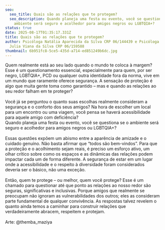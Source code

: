 ```yaml
---
seo:
  seo_title: Quais são as relações que te protegem?
  seo_description: Quando planeja uma festa ou evento, você se questiona se o
    ambiente será seguro e acolhedor para amigos negros ou LGBTQIA+?
status: true
date: 2025-08-17T01:35:17.331Z
title: Quais são as relações que te protegem?
author: Psicóloga Natália Aparecida da Silva CRP 06/144439 e Psicóloga Maria
  Julia Viana da Silva CRP 06/159588
thumbnail: 6b951fc8-5ce5-435d-a714-ed851249b6dc.jpg
---
```

<!--StartFragment-->

Quem realmente está ao seu lado quando o mundo te coloca à margem? Esse é um questionamento essencial, especialmente para quem, por ser negro, LGBTQIA+, PCD ou qualquer outra identidade fora da norma, vive em um mundo que raramente oferece segurança. A sensação de proteção é algo que muita gente toma como garantido – mas e quando as relações ao seu redor falham em te proteger?\
\
Você já se perguntou o quanto suas escolhas realmente consideram a segurança e o conforto dos seus amigos? Na hora de escolher um local para um encontro ou uma viagem, você pensa se haverá acessibilidade para aquele amigo com deficiência?\
Quando planeja uma festa ou evento, você se questiona se o ambiente será seguro e acolhedor para amigos negros ou LGBTQIA+?\
\
Essas questões expõem um abismo entre a aparência de amizade e o cuidado genuíno. Não basta afirmar que “todos são bem-vindos”. Para que a proteção e o acolhimento sejam reais, é preciso um esforço ativo, um olhar crítico sobre como os espaços e as dinâmicas das relações podem impactar cada um de forma diferente. A segurança de estar em um lugar onde a acessibilidade e o respeito à diversidade foram considerados deveria ser o básico, não uma exceção.\
\
Então, quem te protege – ou melhor, quem você protege? Esse é um chamado para questionar até que ponto as relações ao nosso redor são seguras, significativas e inclusivas. Porque amigos que realmente se preocupam não ignoram as vulnerabilidades dos outros; eles as consideram parte fundamental de qualquer convivência. As respostas talvez revelem o quanto ainda temos a caminhar para construir relações que verdadeiramente abracem, respeitem e protejam.\
\
Arte: @themba_maziya

<!--EndFragment-->